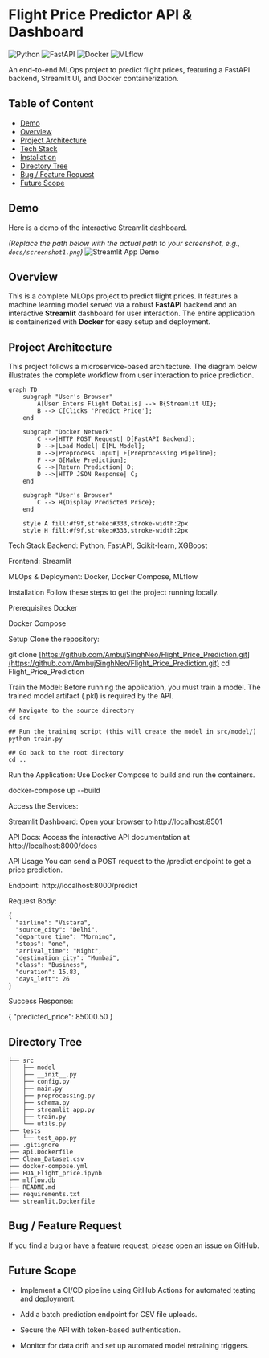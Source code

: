 # Flight Price Predictor API & Dashboard

![Python](https://img.shields.io/badge/python-3.8-blue.svg) ![FastAPI](https://img.shields.io/badge/FastAPI-0.92.0-blueviolet) ![Docker](https://img.shields.io/badge/docker-ready-blue) ![MLflow](https://img.shields.io/badge/mlflow-tracking-green)

An end-to-end MLOps project to predict flight prices, featuring a FastAPI backend, Streamlit UI, and Docker containerization.

## Table of Content
* [Demo](#demo)
* [Overview](#overview)
* [Project Architecture](#project-architecture)
* [Tech Stack](#tech-stack)
* [Installation](#installation)
* [Directory Tree](#directory-tree)
* [Bug / Feature Request](#bug--feature-request)
* [Future Scope](#future-scope)

## Demo

Here is a demo of the interactive Streamlit dashboard.

*(Replace the path below with the actual path to your screenshot, e.g., `docs/screenshot1.png`)*
![Streamlit App Demo](path/to/your/screenshot1.png)

## Overview
This is a complete MLOps project to predict flight prices. It features a machine learning model served via a robust **FastAPI** backend and an interactive **Streamlit** dashboard for user interaction. The entire application is containerized with **Docker** for easy setup and deployment.

## Project Architecture

This project follows a microservice-based architecture. The diagram below illustrates the complete workflow from user interaction to price prediction.

```mermaid
graph TD
    subgraph "User's Browser"
        A[User Enters Flight Details] --> B{Streamlit UI};
        B --> C[Clicks 'Predict Price'];
    end

    subgraph "Docker Network"
        C -->|HTTP POST Request| D[FastAPI Backend];
        D -->|Load Model| E[ML Model];
        D -->|Preprocess Input| F[Preprocessing Pipeline];
        F --> G[Make Prediction];
        G -->|Return Prediction| D;
        D -->|HTTP JSON Response| C;
    end

    subgraph "User's Browser"
        C --> H{Display Predicted Price};
    end

    style A fill:#f9f,stroke:#333,stroke-width:2px
    style H fill:#f9f,stroke:#333,stroke-width:2px
```

Tech Stack
Backend: Python, FastAPI, Scikit-learn, XGBoost

Frontend: Streamlit

MLOps & Deployment: Docker, Docker Compose, MLflow

Installation
Follow these steps to get the project running locally.

Prerequisites
Docker

Docker Compose

Setup
Clone the repository:

git clone [https://github.com/AmbujSinghNeo/Flight_Price_Prediction.git](https://github.com/AmbujSinghNeo/Flight_Price_Prediction.git)
cd Flight_Price_Prediction

Train the Model: Before running the application, you must train a model. The trained model artifact (.pkl) is required by the API.

```
## Navigate to the source directory
cd src

## Run the training script (this will create the model in src/model/)
python train.py

## Go back to the root directory
cd ..

```
Run the Application: Use Docker Compose to build and run the containers.

docker-compose up --build 

Access the Services:

Streamlit Dashboard: Open your browser to http://localhost:8501

API Docs: Access the interactive API documentation at http://localhost:8000/docs


API Usage
You can send a POST request to the /predict endpoint to get a price prediction.

Endpoint: http://localhost:8000/predict

Request Body:

```
{
  "airline": "Vistara",
  "source_city": "Delhi",
  "departure_time": "Morning",
  "stops": "one",
  "arrival_time": "Night",
  "destination_city": "Mumbai",
  "class": "Business",
  "duration": 15.83,
  "days_left": 26
}
```

Success Response:

{
  "predicted_price": 85000.50
}

## Directory Tree
```
├── src
│   ├── model
│   ├── __init__.py
│   ├── config.py
│   ├── main.py
│   ├── preprocessing.py
│   ├── schema.py
│   ├── streamlit_app.py
│   ├── train.py
│   └── utils.py
├── tests
│   └── test_app.py
├── .gitignore
├── api.Dockerfile
├── Clean_Dataset.csv
├── docker-compose.yml
├── EDA_Flight_price.ipynb
├── mlflow.db
├── README.md
├── requirements.txt
└── streamlit.Dockerfile
```
## Bug / Feature Request

If you find a bug or have a feature request, please open an issue on GitHub.

## Future Scope

* Implement a CI/CD pipeline using GitHub Actions for automated testing and deployment.

* Add a batch prediction endpoint for CSV file uploads.

* Secure the API with token-based authentication.

* Monitor for data drift and set up automated model retraining triggers.